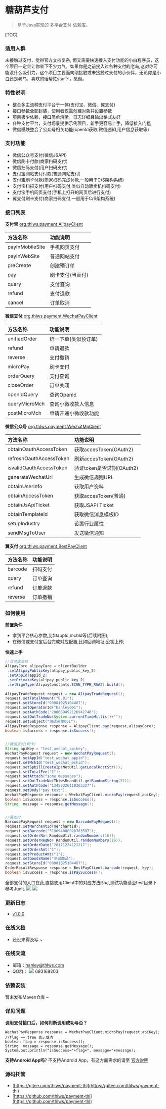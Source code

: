 糖葫芦支付
============
> 基于Java实现的 多平台支付 依赖库。

[TOC]

### 适用人群
未接触过支付，觉得官方文档复杂, 但又需要快速接入支付功能的小白程序员，这个项目一定会让你省下不少力气，如果你是之前接入过各种支付的老鸟,这对你可能没什么吸引力，这个项目主要面向刚接触或未接触过支付的小伙伴，无论你是小白还是老鸟，喜欢的话帮忙star下，感谢。

### 特性说明
- 整合多主流种支付平台于一体(支付宝、微信、翼支付)
- 接口参数全部封装，使用者仅需创建对象并设置参数
- 项目极少依赖，接口简单清晰，日志详细且输出格式友好
- 各种支付平台，支付场景提供示例项目，新手更容易上手，降低接入门槛
- 微信模块整合了公众号相关功能(openId获取,微信通知,用户信息获取等)

### 支付功能
- 微信公众号支付(微信JSAPI)
- 微信刷卡付款(商家扫码支付)
- 微信扫码支付(用户扫码支付)
- 支付宝网站支付付款(普通网站支付)
- 支付宝刷卡付款(商家扫码完成付款,一般用于C/S架构系统)
- 支付宝扫描支付(用户扫码支付,类似自动贩卖机扫码支付)
- 支付宝手机网页支付(手机上打开的网页后进行支付)
- 翼支付刷卡支付(商家扫码支付,一般用于C/S架构系统)

### 接口列表
**支付宝**
[org.thlws.payment.AlipayClient](src/main/java/org/thlws/payment/AlipayClient.java) 

| 方法名称 | 功能说明 |
|:--|:--|
| payInMobileSite | 手机网页支付 |
| payInWebSite | 普通网站支付 |
| preCreate | 创建预订单 |
| pay | 刷卡支付(当面付) |
| query | 支付查询 |
| refund | 支付退款 |
| cancel | 订单取消|

**微信支付**
[org.thlws.payment.WechatPayClient](src/main/java/org/thlws/payment/WechatPayClient.java)

| 方法名称 | 功能说明 |
|:--|:--|
| unifiedOrder | 统一下单(类似预订单) |
| refund | 申请退款 |
| reverse | 支付撤销 |
| microPay | 刷卡支付 |
| orderQuery | 支付查询 |
| closeOrder | 订单关闭 |
| openidQuery | 查询OpenId|
| queryMicroMch | 查询小微收款人信息|
| postMicroMch | 申请开通小微收款功能|

**微信公众号**
[org.thlws.payment.WechatMpClient](src/main/java/org/thlws/payment/WechatMpClient.java)

| 方法名称 | 功能说明 |
|:--|:--|
| obtainOauthAccessToken | 获取accesToken(OAuth2) |
| refreshOauthAccessToken | 刷新accesToken(OAuth2) |
| isvalidOauthAccessToken | 验证token是否过期(OAuth2) |
| generateWechatUrl | 生成微信规则URL |
| obtainUserInfo | 获取用户资料|
| obtainAccessToken | 获取accesToken(普通) |
| obtainJsApiTicket | 获取JSAPI Ticket |
| obtainTemplateId | 获取微信消息模板ID |
| setupIndustry | 设置行业属性 |
| sendMsgToUser | 发送微信通知 |

**翼支付**
[org.thlws.payment.BestPayClient](src/main/java/org/thlws/payment/BestPayClient.java) 

| 方法名称 | 功能说明 |
|:--|:--|
| barcode | 扫码支付 |
| query | 订单查询 |
| refund | 订单退款 |
| reverse | 订单撤销 |

### 如何使用


**前置条件**

- 拿到平台核心参数,比如appId,mchId等(后续附图);
- 在微信或支付宝后台完成对应配置,比如回调地址,公钥上传;

**快速上手**

```java
//支付宝支付
AlipayCore alipayCore = clientBuilder
 .setAlipayPublicKey(alipay_public_key_2)
 .setAppId(appid_2)
 .setPrivateKey(alipay_public_key_2)
 .setSignType(AlipayConstants.SIGN_TYPE_RSA2).build();
 
AlipayTradeRequest request = new AlipayTradeRequest();
request.setTotalAmount("0.01");
request.setStoreId("00001025104487");
request.setOperatorId("hanley001");
request.setAuthCode("288609492126942746");
request.setOutTradeNo(System.currentTimeMillis()+"");
request.setSubject("测试买单001");
AlipayTradeResponse response = AlipayClient.pay(request,alipayCore);
boolean isSuccess = response.isSuccess();
 

//微信支付(刷卡)
String apiKey = "test_wechat_apikey";
WechatPayRequest request = new WechatPayRequest();
request.setAppId("test_wechat_appid");
request.setMchId("test_wechat_mchid");
request.setSpbillCreateIp(NetUtil.getLocalhostStr());
request.setTotalFee("1");
request.setAttach("some messages");
request.setOutTradeNo(ThlwsBeanUtil.getRandomString(32));
request.setAuthCode("13459326110303327");
request.setBody("pay test");
WechatPayResponse response = WechatPayClient.microPay(request,apiKey);
boolean isSuccess = response.isSuccess();
String  message = response.getMessage();


//翼支付
BarcodePayRequest request = new BarcodePayRequest();
request.setMerchantId(merchantId);
request.setBarcode("510094008028763507");
request.setOrderNo( RandomUtil.randomNumbers(16));
request.setOrderReqNo( RandomUtil.randomNumbers(16));
request.setOrderDate("20171224121212");
request.setOrderAmt("1");
request.setProductAmt("1");
request.setGoodsName("测试商品");
request.setStoreId("00001025104487");
OrderResultResponse response = BestPayClient.barcode(request, key);
boolean isSuccess = response.isPaySuccess();
```

全部支付的入口在此,直接使用Client中的对应方法即可,测试功能请至test目录下参考Junit.
![](img/client.png) ![](img/test.png)





### 更新日志
- [v1.0.0](v1.0.0)


### 在线文档
- 还没来得及写 ~

### 在线交流
- 邮箱：hanley@thlws.com 
- QQ群：  [![](https://img.shields.io/badge/chat-on%20qq-red.svg)](//shang.qq.com/wpa/qunwpa?idkey=521df1fba7ef96db15c898e48feb26b6a82f6c2a60612154181b301febb30494) 693169203



### 依赖安装

暂未发布Maven仓库 ~ 


### 详见问题
**调用支付接口后，如何判断调用成功与否？**

```
WechatPayResponse response = WechatPayClient.microPay(request,apiKey);
//flag == true 表示成功
boolean flag = response.isSuccess();
String  message = response.getMessage();
System.out.println("isSuccess="+flag+", message="+message);
```

**支持Android App吗**? 
不支持Android App，有这方面需求的请至 [官方说明](https://pay.weixin.qq.com/wiki/doc/api/app/app.php?chapter=8_4)

### 源码托管
- [https://gitee.com/thlws/payment-thl](https://gitee.com/thlws/payment-thl)
- [https://github.com/thlws/payment-thl](https://github.com/thlws/payment-thl)

